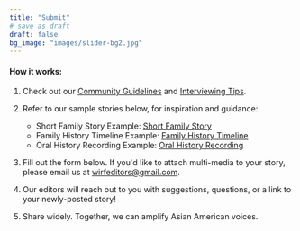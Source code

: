 ```yaml
---
title: "Submit"
# save as draft
draft: false
bg_image: "images/slider-bg2.jpg"
---
```


#### How it works: 

1. Check out our [Community Guidelines](/guidelines/) and [Interviewing Tips](https://drive.google.com/drive/folders/1_zsm2GjuAIxTC6U1I2bYiNB3BIS_7TZj).

2. Refer to our sample stories below, for inspiration and guidance:
   * Short Family Story Example: [Short Family Story](https://www.whereimreallyfrom.com/read/pink_boxes_20201119/)
   * Family History Timeline Example: [Family History Timeline](https://www.whereimreallyfrom.com/read/family_history_timeline_20201010/)
   * Oral History Recording Example: [Oral History Recording](https://www.whereimreallyfrom.com/read/rz_lao_lao_20201105/)

3. Fill out the form below. If you'd like to attach multi-media to your story, please email us at <a href="wirfeditors@gmail.com" target="_blank">wirfeditors@gmail.com</a>.

4. Our editors will reach out to you with suggestions, questions, or a link to your newly-posted story!

5. Share widely. Together, we can amplify Asian American voices.